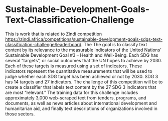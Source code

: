 # Sustainable-Development-Goals-Text-Classification-Challenge
This is work that is related to Zindi competition https://zindi.africa/competitions/sustainable-development-goals-sdgs-text-classification-challenge/leaderboard. The The goal is to classify text content by its relevance to the measurable indicators of the United Nations’ Sustainable Development Goal #3 – Health and Well-Being. Each SDG has several “targets”, or social outcomes that the UN hopes to achieve by 2030. Each of these targets is measured using a set of indicators. These indicators represent the quantitative measurements that will be used to judge whether each SDG target has been achieved or not by 2030. SDG 3 has 14 targets and 27 indicators. The challenge of this competition will be to create a classifier that labels text content by the 27 SDG 3 indicators that are most “relevant.” The training data for this challenge includes approximately 3,000 web-scraped text from tenders, programs, and documents, as well as news articles about international development and humanitarian aid, and finally text descriptions of organizations involved in those sectors.
